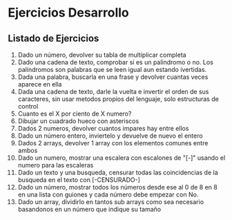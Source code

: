 # Ejercicios Desarrollo

## Listado de Ejercicios
1. Dado un número, devolver su tabla de multiplicar completa
2. Dado una cadena de texto, comprobar si es un palindromo o no. Los palíndromos son palabras que se leen igual aun estando ivertidas.
3. Dada una palabra, buscarla en una frase y devolver cuantas veces aparece en ella
4. Dada una cadena de texto, darle la vuelta e invertir el orden de sus caracteres, sin usar metodos propios del lenguaje, solo estructuras de control
5. Cuanto es el X por ciento de X numero?
6. Dibujar un cuadrado hueco con asteriscos
7. Dados 2 numeros, devolver cuantos impares hay entre ellos
8. Dado un número entero, inviertelo y devuelve de nuevo el entero
9. Dados 2 arrays, devolver 1 array con los elementos comunes entre ambos
10. Dado un numero, mostrar una escalera con escalones de "[-]" usando el numero para las escaleras
11. Dado un texto y una busqueda, censurar todas las coincidencias de la busqueda en el texto con [-CENSURADO-]
12. Dado un número, mostrar todos los números desde ese al 0 de 8 en 8 en una lista con guiones y cada número debe empezar con No.
13. Dado un array, dividirlo en tantos sub arrays como sea necesario basandonos en un número que indique su tamaño 